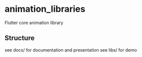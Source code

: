 # animation_libraries

Flutter core animation library

## Structure

see docs/ for documentation and presentation
see libs/ for demo 

